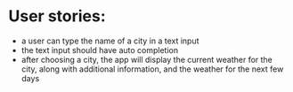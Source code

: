 # User stories:

- a user can type the name of a city in a text input
- the text input should have auto completion
- after choosing a city, the app will display the current weather for the city, along with additional information, and the weather for the next few days
